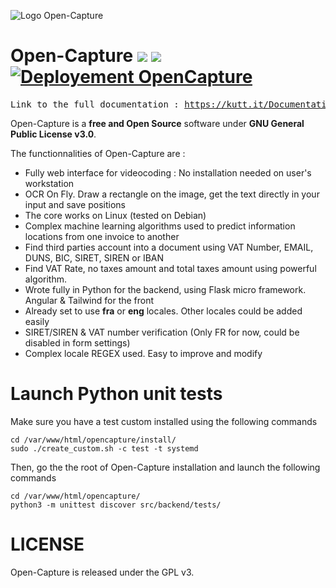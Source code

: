 ![Logo Open-Capture](https://open-capture.com/wp-content/uploads/2022/12/0_Open-Capture.png)

# Open-Capture ![](https://img.shields.io/github/package-json/v/edissyum/opencapture?color=97BF3D&label=Latest%20version) ![](https://img.shields.io/badge/Angular_version-20.x-blue) [![Deployement OpenCapture](https://github.com/edissyum/opencapture/actions/workflows/main.yml/badge.svg)](https://github.com/edissyum/opencapture/actions/workflows/main.yml)

<pre>
Link to the full documentation : <a href="https://kutt.it/DocumentationV2">https://kutt.it/DocumentationV2</a>
</pre>

Open-Capture is a **free and Open Source** software under **GNU General Public License v3.0**.
  
The functionnalities of Open-Capture are :
   - Fully web interface for videocoding : No installation needed on user's workstation
   - OCR On Fly. Draw a rectangle on the image, get the text directly in your input and save positions
   - The core works on Linux (tested on Debian)
   - Complex machine learning algorithms used to predict information locations from one invoice to another
   - Find third parties account into a document using VAT Number, EMAIL, DUNS, BIC, SIRET, SIREN or IBAN
   - Find VAT Rate, no taxes amount and total taxes amount using powerful algorithm.
   - Wrote fully in Python for the backend, using Flask micro framework. Angular & Tailwind for the front
   - Already set to use **fra** or **eng** locales. Other locales could be added easily
   - SIRET/SIREN & VAT number verification (Only FR for now, could be disabled in form settings)
   - Complex locale REGEX used. Easy to improve and modify

# Launch Python unit tests

Make sure you have a test custom installed using the following commands

    cd /var/www/html/opencapture/install/
    sudo ./create_custom.sh -c test -t systemd
    
Then, go the the root of Open-Capture installation and launch the following commands

    cd /var/www/html/opencapture/
    python3 -m unittest discover src/backend/tests/

# LICENSE

Open-Capture is released under the GPL v3.
